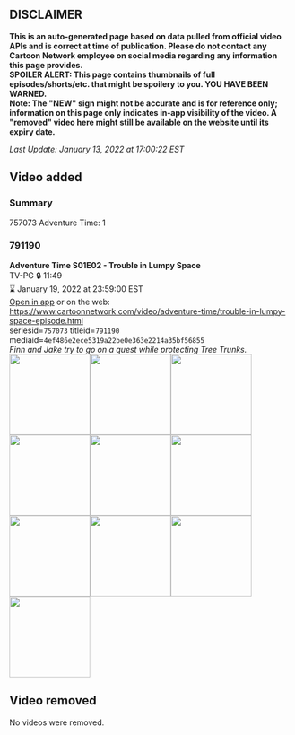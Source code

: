 ## DISCLAIMER
**This is an auto-generated page based on data pulled from official video APIs and is correct at time of publication. Please do not contact any Cartoon Network employee on social media regarding any information this page provides.**  
**SPOILER ALERT: This page contains thumbnails of full episodes/shorts/etc. that might be spoilery to you. YOU HAVE BEEN WARNED.**  
**Note: The "NEW" sign might not be accurate and is for reference only; information on this page only indicates in-app visibility of the video. A "removed" video here might still be available on the website until its expiry date.**  

_Last Update: January 13, 2022 at 17:00:22 EST_
## Video added
### Summary
757073 Adventure Time: 1  
### 791190
**Adventure Time S01E02 - Trouble in Lumpy Space**  
TV-PG 🔒 11:49  
⌛ January 19, 2022 at 23:59:00 EST  
[Open in app](https://cnvideo.sercomkc.org/redirector.html?type=cnapp&seriesid=757073&titleid=791190&mediaid=4ef486e2ece5319a22be0e363e2214a35bf56855) or on the web: https://www.cartoonnetwork.com/video/adventure-time/trouble-in-lumpy-space-episode.html  
seriesid=`757073` titleid=`791190` mediaid=`4ef486e2ece5319a22be0e363e2214a35bf56855`  
_Finn and Jake try to go on a quest while protecting Tree Trunks._  
<a href="https://s3.amazonaws.com/cartoonorchestrator/791190_001_1280x720.jpg"><img src="https://s3.amazonaws.com/cartoonorchestrator/791190_001_640x360.jpg" height="144px" /></a><a href="https://s3.amazonaws.com/cartoonorchestrator/791190_002_1280x720.jpg"><img src="https://s3.amazonaws.com/cartoonorchestrator/791190_002_640x360.jpg" height="144px" /></a><a href="https://s3.amazonaws.com/cartoonorchestrator/791190_003_1280x720.jpg"><img src="https://s3.amazonaws.com/cartoonorchestrator/791190_003_640x360.jpg" height="144px" /></a><a href="https://s3.amazonaws.com/cartoonorchestrator/791190_004_1280x720.jpg"><img src="https://s3.amazonaws.com/cartoonorchestrator/791190_004_640x360.jpg" height="144px" /></a><a href="https://s3.amazonaws.com/cartoonorchestrator/791190_005_1280x720.jpg"><img src="https://s3.amazonaws.com/cartoonorchestrator/791190_005_640x360.jpg" height="144px" /></a><a href="https://s3.amazonaws.com/cartoonorchestrator/791190_006_1280x720.jpg"><img src="https://s3.amazonaws.com/cartoonorchestrator/791190_006_640x360.jpg" height="144px" /></a><a href="https://s3.amazonaws.com/cartoonorchestrator/791190_007_1280x720.jpg"><img src="https://s3.amazonaws.com/cartoonorchestrator/791190_007_640x360.jpg" height="144px" /></a><a href="https://s3.amazonaws.com/cartoonorchestrator/791190_008_1280x720.jpg"><img src="https://s3.amazonaws.com/cartoonorchestrator/791190_008_640x360.jpg" height="144px" /></a><a href="https://s3.amazonaws.com/cartoonorchestrator/791190_009_1280x720.jpg"><img src="https://s3.amazonaws.com/cartoonorchestrator/791190_009_640x360.jpg" height="144px" /></a><a href="https://s3.amazonaws.com/cartoonorchestrator/791190_010_1280x720.jpg"><img src="https://s3.amazonaws.com/cartoonorchestrator/791190_010_640x360.jpg" height="144px" /></a>
## Video removed
No videos were removed.  
